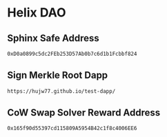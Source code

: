 # Helix DAO

## Sphinx Safe Address
```sh
0xD0a0899c5dc2FEb253D57Ab0b7c6d1b1Fcbbf824
```

## Sign Merkle Root Dapp
```sh
https://hujw77.github.io/test-dapp/
```

## CoW Swap Solver Reward Address
```sh
0x165f90d55397cd115809A5954B42c1f8c4006EE6
```
